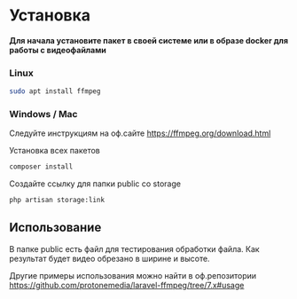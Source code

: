 # Установка

#### Для начала установите пакет в своей системе или в образе docker для работы с видеофайлами

### Linux
```bash
sudo apt install ffmpeg
```

### Windows / Mac
Следуйте инструкциям на оф.сайте https://ffmpeg.org/download.html

Установка всех пакетов 
```bash
composer install
```

Создайте ссылку для папки public со storage
```bash
php artisan storage:link
```


## Использование

В папке public есть файл для тестирования обработки файла.
Как результат будет видео обрезано в ширине и высоте.

Другие примеры использования можно найти в оф.репозитории
https://github.com/protonemedia/laravel-ffmpeg/tree/7.x#usage
